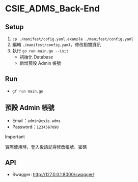 # CSIE_ADMS_Back-End

## Setup
1. `cp ./manifest/cofig.yaml.example ./manifest/config.yaml`
2. 編輯 `./manifest/config.yaml`，修改相關資訊
3. 執行 `go run main.go --init`
   - 初始化 Database
   - 新增預設 Admin 帳號

## Run
- `gf run main.go`

## 預設 Admin 帳號
- Email：`admin@csie.adms`
- Password：`1234567890`

> [!IMPORTANT]
> 實際使用時，登入後請記得修改帳號、密碼

## API
- Swagger: http://127.0.0.1:8000/swagger/
